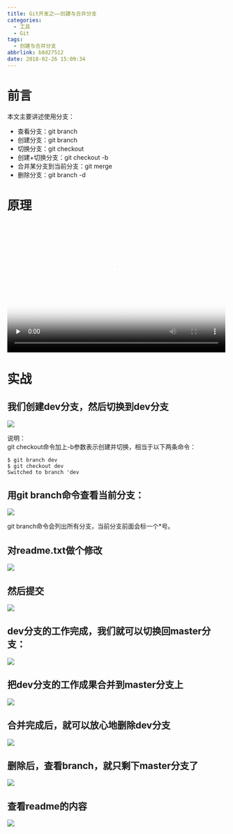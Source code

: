```yaml
---
title: Git开发之——创建与合并分支
categories:
  - 工具
  - Git
tags:
  - 创建与合并分支
abbrlink: b8d27512
date: 2018-02-26 15:09:34
---
```

# 前言  

本文主要讲述使用分支：

- 查看分支：git branch
- 创建分支：git branch <name>
- 切换分支：git checkout <name>
- 创建+切换分支：git checkout -b <name>
- 合并某分支到当前分支：git merge <name>
- 删除分支：git branch -d <name>  

<!--more-->  

# 原理 
 
<video id="video" height=300 width=500 controls="" preload="none" poster="http://p4plw91nh.bkt.clouddn.com/git-branch-video-view.png">
      <source id="mp4" src="http://p4plw91nh.bkt.clouddn.com/master-and-dev-ff.mp4" type="video/mp4">
    </video>



# 实战  
## 我们创建dev分支，然后切换到dev分支  
![][2]  
  
说明：  
git checkout命令加上-b参数表示创建并切换，相当于以下两条命令：  

	$ git branch dev
	$ git checkout dev
	Switched to branch 'dev   
## 用git branch命令查看当前分支：  
![][3]   

git branch命令会列出所有分支，当前分支前面会标一个*号。

## 对readme.txt做个修改 
![][4]  
## 然后提交  
![][5]  
## dev分支的工作完成，我们就可以切换回master分支：  
![][6]  
## 把dev分支的工作成果合并到master分支上  
![][7]  
## 合并完成后，就可以放心地删除dev分支  
![][8]  
## 删除后，查看branch，就只剩下master分支了 
![][9]  
## 查看readme的内容 
![][10]


[1]: https://jsd.onmicrosoft.cn/gh/PGzxc/CDN/blog-image/master-and-dev-ff.mp4
[2]: https://jsd.onmicrosoft.cn/gh/PGzxc/CDN/blog-image/git-branch-create-dev.png
[3]: https://jsd.onmicrosoft.cn/gh/PGzxc/CDN/blog-image/git-branch-look-dev.png
[4]: https://jsd.onmicrosoft.cn/gh/PGzxc/CDN/blog-image/git-branch-add-content.png
[5]: https://jsd.onmicrosoft.cn/gh/PGzxc/CDN/blog-image/git-branch-add-commit.png
[6]: https://jsd.onmicrosoft.cn/gh/PGzxc/CDN/blog-image/git-branch-swich-master.png  
[7]: https://jsd.onmicrosoft.cn/gh/PGzxc/CDN/blog-image/git-branch-merge-dev.png
[8]: https://jsd.onmicrosoft.cn/gh/PGzxc/CDN/blog-image/git-branch-del-dev.png
[9]: https://jsd.onmicrosoft.cn/gh/PGzxc/CDN/blog-image/git-branch-del-branch.png
[10]: https://jsd.onmicrosoft.cn/gh/PGzxc/CDN/blog-image/git-branch-cat-readme-last.png